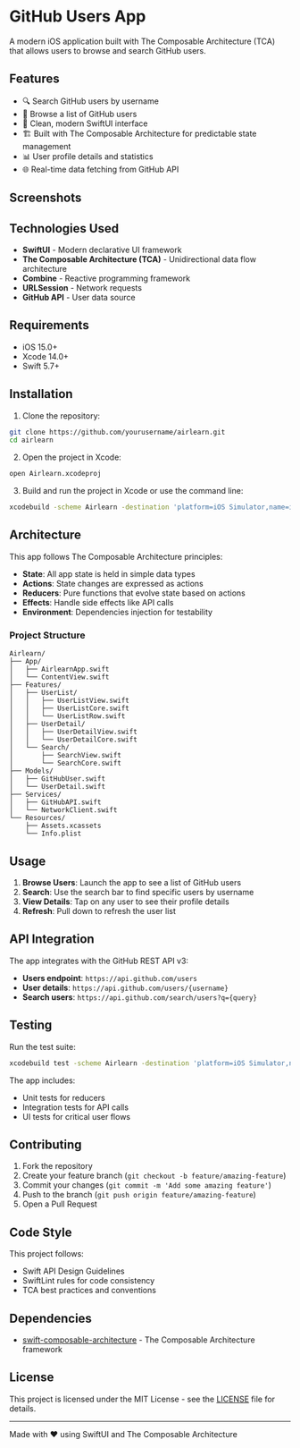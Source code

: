 
# GitHub Users App

A modern iOS application built with The Composable Architecture (TCA) that allows users to browse and search GitHub users.

## Features

- 🔍 Search GitHub users by username
- 👥 Browse a list of GitHub users
- 📱 Clean, modern SwiftUI interface
- 🏗️ Built with The Composable Architecture for predictable state management
- 📊 User profile details and statistics
- 🌐 Real-time data fetching from GitHub API

## Screenshots

<!-- Add screenshots here -->

## Technologies Used

- **SwiftUI** - Modern declarative UI framework
- **The Composable Architecture (TCA)** - Unidirectional data flow architecture
- **Combine** - Reactive programming framework
- **URLSession** - Network requests
- **GitHub API** - User data source

## Requirements

- iOS 15.0+
- Xcode 14.0+
- Swift 5.7+

## Installation

1. Clone the repository:
```bash
git clone https://github.com/yourusername/airlearn.git
cd airlearn
```

2. Open the project in Xcode:
```bash
open Airlearn.xcodeproj
```

3. Build and run the project in Xcode or use the command line:
```bash
xcodebuild -scheme Airlearn -destination 'platform=iOS Simulator,name=iPhone 15' build
```

## Architecture

This app follows The Composable Architecture principles:

- **State**: All app state is held in simple data types
- **Actions**: State changes are expressed as actions
- **Reducers**: Pure functions that evolve state based on actions
- **Effects**: Handle side effects like API calls
- **Environment**: Dependencies injection for testability

### Project Structure

```
Airlearn/
├── App/
│   ├── AirlearnApp.swift
│   └── ContentView.swift
├── Features/
│   ├── UserList/
│   │   ├── UserListView.swift
│   │   ├── UserListCore.swift
│   │   └── UserListRow.swift
│   ├── UserDetail/
│   │   ├── UserDetailView.swift
│   │   └── UserDetailCore.swift
│   └── Search/
│       ├── SearchView.swift
│       └── SearchCore.swift
├── Models/
│   ├── GitHubUser.swift
│   └── UserDetail.swift
├── Services/
│   ├── GitHubAPI.swift
│   └── NetworkClient.swift
└── Resources/
    ├── Assets.xcassets
    └── Info.plist
```

## Usage

1. **Browse Users**: Launch the app to see a list of GitHub users
2. **Search**: Use the search bar to find specific users by username
3. **View Details**: Tap on any user to see their profile details
4. **Refresh**: Pull down to refresh the user list

## API Integration

The app integrates with the GitHub REST API v3:

- **Users endpoint**: `https://api.github.com/users`
- **User details**: `https://api.github.com/users/{username}`
- **Search users**: `https://api.github.com/search/users?q={query}`

## Testing

Run the test suite:

```bash
xcodebuild test -scheme Airlearn -destination 'platform=iOS Simulator,name=iPhone 15'
```

The app includes:
- Unit tests for reducers
- Integration tests for API calls
- UI tests for critical user flows

## Contributing

1. Fork the repository
2. Create your feature branch (`git checkout -b feature/amazing-feature`)
3. Commit your changes (`git commit -m 'Add some amazing feature'`)
4. Push to the branch (`git push origin feature/amazing-feature`)
5. Open a Pull Request

## Code Style

This project follows:
- Swift API Design Guidelines
- SwiftLint rules for code consistency
- TCA best practices and conventions

## Dependencies

- [swift-composable-architecture](https://github.com/pointfreeco/swift-composable-architecture) - The Composable Architecture framework

## License

This project is licensed under the MIT License - see the [LICENSE](LICENSE) file for details.


---

Made with ❤️ using SwiftUI and The Composable Architecture
